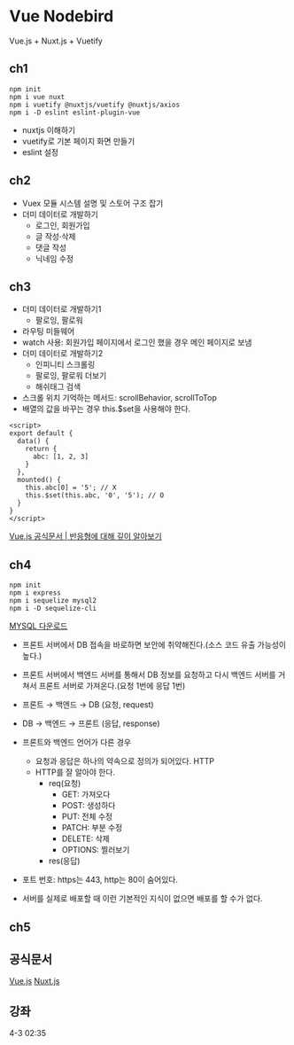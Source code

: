 # Vue Nodebird
Vue.js + Nuxt.js + Vuetify

## ch1
```command
npm init
npm i vue nuxt
npm i vuetify @nuxtjs/vuetify @nuxtjs/axios
npm i -D eslint eslint-plugin-vue
```
- nuxtjs 이해하기
- vuetify로 기본 페이지 화면 만들기
- eslint 설정

## ch2
- Vuex 모듈 시스템 설명 및 스토어 구조 잡기
- 더미 데이터로 개발하기
  - 로그인, 회원가입
  - 글 작성·삭제
  - 댓글 작성
  - 닉네임 수정

## ch3
- 더미 데이터로 개발하기1
  - 팔로잉, 팔로워
- 라우팅 미들웨어
- watch 사용: 회원가입 페이지에서 로그인 했을 경우 메인 페이지로 보냄
- 더미 데이터로 개발하기2
  - 인피니티 스크롤링
  - 팔로잉, 팔로워 더보기
  - 해쉬태그 검색
- 스크롤 위치 기억하는 메서드: scrollBehavior, scrollToTop
- 배열의 값을 바꾸는 경우 this.$set을 사용해야 한다.
```vue
<script>
export default {
  data() {
    return {
      abc: [1, 2, 3]
    }
  },
  mounted() {
    this.abc[0] = '5'; // X
    this.$set(this.abc, '0', '5'); // O
  }
}
</script>
```
[Vue.js 공식문서 | 반응형에 대해 깊이 알아보기](https://kr.vuejs.org/v2/guide/reactivity.html)

## ch4
```command
npm init
npm i express
npm i sequelize mysql2
npm i -D sequelize-cli
```
[MYSQL 다운로드](https://dev.mysql.com/downloads/mysql)

- 프론트 서버에서 DB 접속을 바로하면 보안에 취약해진다.(소스 코드 유출 가능성이 높다.)
- 프론트 서버에서 백엔드 서버를 통해서 DB 정보를 요청하고 다시 백엔드 서버를 거쳐서 프론트 서버로 가져온다.(요청 1번에 응답 1번)
- 프론트 → 백엔드 → DB (요청, request)
- DB → 백엔드 → 프론트 (응답, response)

- 프론트와 백엔드 언어가 다른 경우
  - 요청과 응답은 하나의 약속으로 정의가 되어있다. HTTP
  - HTTP를 잘 알아야 한다.
    - req(요청)
      - GET: 가져오다
      - POST: 생성하다
      - PUT: 전체 수정
      - PATCH: 부분 수정
      - DELETE: 삭제
      - OPTIONS: 찔러보기
    - res(응답)
- 포트 번호: https는 443, http는 80이 숨어있다.
- 서버를 실제로 배포할 때 이런 기본적인 지식이 없으면 배포를 할 수가 없다.

## ch5

## 공식문서
[Vue.js](https://kr.vuejs.org)
[Nuxt.js](https://ko.nuxtjs.org)

## 강좌
4-3 02:35